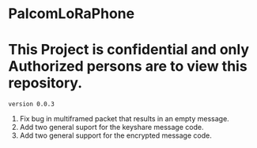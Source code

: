 # PalcomLoRaPhone
<h1><b>This Project is confidential and only Authorized persons are to view this repository.</b></h1>
<code>version 0.0.3</code>

<ol>
<li>Fix bug in multiframed packet that results in an empty message.</li>
<li>Add two general suport for the keyshare message code.</li>
<li>Add two general support for the encrypted message code.</li>
<ol>
